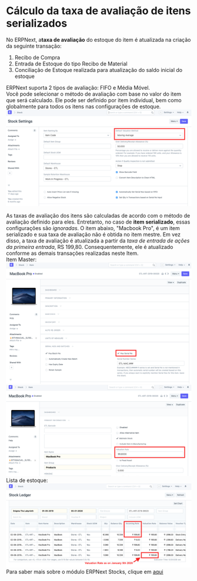 # Cálculo da taxa de avaliação de itens serializados



No ERPNext, a**taxa de avaliação** do estoque do item é atualizada na criação da seguinte transação:  
1. Recibo de Compra
2. Entrada de Estoque do tipo Recibo de Material
3. Conciliação de Estoque realizada para atualização do saldo inicial do estoque

  
ERPNext suporta 2 tipos de avaliação: FIFO e Média Móvel.   
Você pode selecionar o método de avaliação com base no valor do item que será calculado. Ele pode ser definido por item individual, bem como globalmente para todos os itens nas configurações de estoque.  
![](/files/Ecw7uZV.png)  
  
As taxas de avaliação dos itens são calculadas de acordo com o método de avaliação definido para eles. Entretanto, no caso de **item serializado**, essas configurações são *ignoradas*. O item abaixo, "Macbook Pro", é um item serializado e sua taxa de avaliação não é obtida no item mestre. Em vez disso, a taxa de avaliação é atualizada a partir da *taxa de entrada de ações da primeira entrada*, RS 199,80. Consequentemente, ele é atualizado conforme as demais transações realizadas neste Item.  
Item Master:  
![](/files/SD7TwWD.png)  
![](/files/yhdnL5S.png)  
Lista de estoque:  
![](/files/cXFcuOu.png)  
Para saber mais sobre o módulo ERPNext Stocks, clique em [aqui](https://erpnext.com/docs/user/manual/en/stock)

